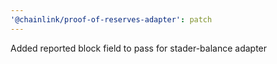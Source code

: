 ```yaml
---
'@chainlink/proof-of-reserves-adapter': patch
---
```


Added reported block field to pass for stader-balance adapter
